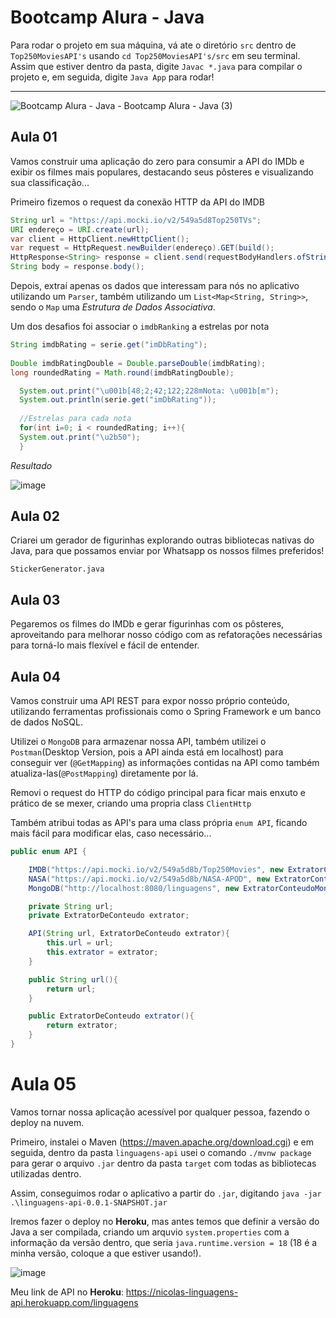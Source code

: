 # Bootcamp Alura - Java
Para rodar o projeto em sua máquina, vá ate o diretório `src` dentro de `Top250MoviesAPI's` usando `cd Top250MoviesAPI's/src` em seu terminal.
Assim que estiver dentro da pasta, digite `Javac *.java` para compilar o projeto e, em seguida, digite `Java App` para rodar!
<hr>

![Bootcamp Alura - Java - Bootcamp Alura - Java (3)](https://user-images.githubusercontent.com/81488809/180497633-441c53a3-80cf-4195-a735-52d95dc5f5d9.png)

## Aula 01
Vamos construir uma aplicação do zero para consumir a API do IMDb e exibir os filmes mais populares, destacando seus pôsteres e visualizando sua classificação...

Primeiro fizemos o request da conexão HTTP da API do IMDB
```java
String url = "https://api.mocki.io/v2/549a5d8Top250TVs";
URI endereço = URI.create(url);
var client = HttpClient.newHttpClient();
var request = HttpRequest.newBuilder(endereço).GET(build();
HttpResponse<String> response = client.send(requestBodyHandlers.ofString());
String body = response.body();
```
Depois, extraí apenas os dados que interessam para nós no aplicativo utilizando um `Parser`, também utilizando um `List<Map<String, String>>`, sendo o `Map` uma _*Estrutura de Dados Associativa*_.

Um dos desafios foi associar o `imdbRanking` a estrelas por nota

```java
String imdbRating = serie.get("imDbRating");
    
Double imdbRatingDouble = Double.parseDouble(imdbRating);
long roundedRating = Math.round(imdbRatingDouble); 

  System.out.print("\u001b[48;2;42;122;228mNota: \u001b[m");
  System.out.println(serie.get("imDbRating"));
    
  //Estrelas para cada nota            
  for(int i=0; i < roundedRating; i++){
  System.out.print("\u2b50");
  }
```
_Resultado_

![image](https://user-images.githubusercontent.com/81488809/180338933-6aca1b35-deb0-4235-8917-4d36fdc5084d.png)

## Aula 02
Criarei um gerador de figurinhas explorando outras bibliotecas nativas do Java, para que possamos enviar por Whatsapp os nossos filmes preferidos!

`StickerGenerator.java`

## Aula 03
Pegaremos os filmes do IMDb e gerar figurinhas com os pôsteres, aproveitando para melhorar nosso código com as refatorações necessárias para torná-lo mais flexível e fácil de entender.

## Aula 04
Vamos construir uma API REST para expor nosso próprio conteúdo, utilizando ferramentas profissionais como o Spring Framework e um banco de dados NoSQL.

Utilizei o `MongoDB` para armazenar nossa API, também utilizei o `Postman`(Desktop Version, pois a API ainda está em localhost) para conseguir ver (`@GetMapping`) as informações contidas na API como também atualiza-las(`@PostMapping`) diretamente por lá.

Removi o request do HTTP do código principal para ficar mais enxuto e prático de se mexer, criando uma propria class `ClientHttp`

Também atribui todas as API's para uma class própria `enum API`, ficando mais fácil para modificar elas, caso necessário...

```java
public enum API {

    IMDB("https://api.mocki.io/v2/549a5d8b/Top250Movies", new ExtratorConteudoIMDB()),
    NASA("https://api.mocki.io/v2/549a5d8b/NASA-APOD", new ExtratorConteudoNASA()),
    MongoDB("http://localhost:8080/linguagens", new ExtratorConteudoMongoDB());

    private String url;
    private ExtratorDeConteudo extrator;

    API(String url, ExtratorDeConteudo extrator){
        this.url = url;
        this.extrator = extrator;
    }

    public String url(){
        return url;
    }

    public ExtratorDeConteudo extrator(){
        return extrator;
    }
}
```
# Aula 05
Vamos tornar nossa aplicação acessível por qualquer pessoa, fazendo o deploy na nuvem.

Primeiro, instalei o Maven (https://maven.apache.org/download.cgi) e em seguida, dentro da pasta `linguagens-api` usei o comando `./mvnw package` para gerar o arquivo `.jar` dentro da pasta `target` com todas as bibliotecas utilizadas dentro.

Assim, conseguimos rodar o aplicativo a partir do `.jar`, digitando `java -jar .\linguagens-api-0.0.1-SNAPSHOT.jar`

Iremos fazer o deploy no __Heroku__, mas antes temos que definir a versão do Java a ser compilada, criando um arquvio `system.properties` com a informação da versão dentro, que seria `java.runtime.version = 18` (18 é a minha versão, coloque a que estiver usando!).

![image](https://user-images.githubusercontent.com/81488809/180518047-c3b1a49a-54a7-4edc-b395-87d96108d54e.png)

Meu link de API no __Heroku__: https://nicolas-linguagens-api.herokuapp.com/linguagens


